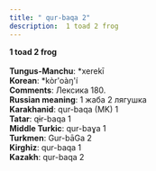 ```yaml
---
title: " qur-baqa 2"
description:  1 toad 2 frog
---
```

<strong> 1 toad 2 frog</strong><br><br>
<strong>Tungus-Manchu</strong>:  *xerekī<br>
<strong>Korean</strong>:  *kòr'oàŋ'í<br>
<strong>Comments</strong>:  Лексика 180.<br>
<strong>Russian meaning</strong>:  1 жаба 2 лягушка<br>
<strong>Karakhanid</strong>:  qur-baqa (MK) 1<br>
<strong>Tatar</strong>:  qɨr-baqa 1<br>
<strong>Middle Turkic</strong>:  qur-baɣa 1<br>
<strong>Turkmen</strong>:  Gur-bāGa 2<br>
<strong>Kirghiz</strong>:  qur-baqa 1<br>
<strong>Kazakh</strong>:  qur-baqa 2<br>


